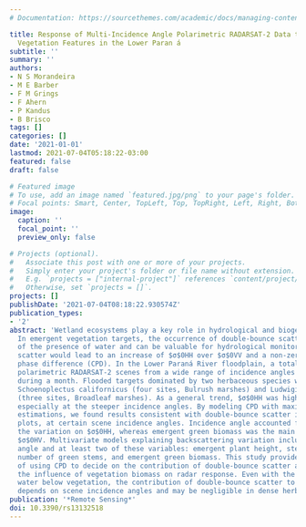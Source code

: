 ```yaml
---
# Documentation: https://sourcethemes.com/academic/docs/managing-content/

title: Response of Multi-Incidence Angle Polarimetric RADARSAT-2 Data to Herbaceous
  Vegetation Features in the Lower Paran á
subtitle: ''
summary: ''
authors:
- N S Morandeira
- M E Barber
- F M Grings
- F Ahern
- P Kandus
- B Brisco
tags: []
categories: []
date: '2021-01-01'
lastmod: 2021-07-04T05:18:22-03:00
featured: false
draft: false

# Featured image
# To use, add an image named `featured.jpg/png` to your page's folder.
# Focal points: Smart, Center, TopLeft, Top, TopRight, Left, Right, BottomLeft, Bottom, BottomRight.
image:
  caption: ''
  focal_point: ''
  preview_only: false

# Projects (optional).
#   Associate this post with one or more of your projects.
#   Simply enter your project's folder or file name without extension.
#   E.g. `projects = ["internal-project"]` references `content/project/deep-learning/index.md`.
#   Otherwise, set `projects = []`.
projects: []
publishDate: '2021-07-04T08:18:22.930574Z'
publication_types:
- '2'
abstract: 'Wetland ecosystems play a key role in hydrological and biogeochemical cycles.
  In emergent vegetation targets, the occurrence of double-bounce scatter is indicative
  of the presence of water and can be valuable for hydrological monitoring. Double-bounce
  scatter would lead to an increase of $σ$0HH over $σ$0VV and a non-zero co-polarized
  phase difference (CPD). In the Lower Paraná River floodplain, a total of 11 full
  polarimetric RADARSAT-2 scenes from a wide range of incidence angles were acquired
  during a month. Flooded targets dominated by two herbaceous species were sampled:
  Schoenoplectus californicus (four sites, Bulrush marshes) and Ludwigia peruviana
  (three sites, Broadleaf marshes). As a general trend, $σ$0HH was higher than $σ$0VV,
  especially at the steeper incidence angles. By modeling CPD with maximum likelihood
  estimations, we found results consistent with double-bounce scatter in two Ludwigia
  plots, at certain scene incidence angles. Incidence angle accounted for most of
  the variation on $σ$0HH, whereas emergent green biomass was the main feature influencing
  $σ$0HV. Multivariate models explaining backscattering variation included the incidence
  angle and at least two of these variables: emergent plant height, stem diameter,
  number of green stems, and emergent green biomass. This study provides an example
  of using CPD to decide on the contribution of double-bounce scatter and highlights
  the influence of vegetation biomass on radar response. Even with the presence of
  water below vegetation, the contribution of double-bounce scatter to C-band backscattering
  depends on scene incidence angles and may be negligible in dense herbaceous targets.'
publication: '*Remote Sensing*'
doi: 10.3390/rs13132518
---
```

